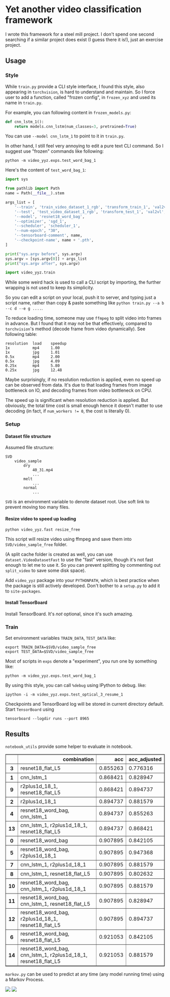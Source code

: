 # Yet another video classification framework

I wrote this framework for a steel mill project. I don't spend one second searching if a similar project does exist (I guess there it is!), just an exercise project.

## Usage

### Style

While `train.py` provide a CLI style interface, I found this style, also appearing in `torchvision`, is hard to understand and maintain. So I force user to add a function, called "frozen config", in `frozen_xyz` and used its name in `train.py`.

For example, you can following content in `frozen_models.py`:

```python
def cnn_lstm_1():
    return models.cnn_lstm(num_classes=3, pretrained=True)
```

You can use `--model cnn_lstm_1` to point to it in `train.py`.

In other hand, I still feel very annoying to edit a pure text CLI command. So I suggest use "frozen" commands like following:

```
python -m video_yyz.exps.test_word_bag_1
```

Here's the content of `test_word_bag_1`:

```python
import sys

from pathlib import Path
name = Path(__file__).stem

args_list = [
    '--train', 'train_video_dataset_1_rgb', 'transform_train_1', 'val2vl', 'video_random_2',
    '--test', 'test_video_dataset_1_rgb', 'transform_test_1', 'val2vl', 'video_uniform_2',
    '--model', 'resnet18_word_bag',
    '--optimizer', 'sgd_1',
    '--scheduler', 'scheduler_1',
    '--num-epoch', "30",
    '--tensorboard-comment', name,
    '--checkpoint-name', name + '.pth',
]

print("sys.argv before", sys.argv)
sys.argv = [sys.argv[0]] + args_list
print("sys.argv after", sys.argv)

import video_yyz.train
```

While some weird hack is used to call a CLI script by importing, the further wrapping is not used to keep its simplicity.

So you can edit a script on your local, push it to server, and typing just a script name, rather than copy & paste something like `python train.py --a b --c d --e g ....`.


To reduce loading time, someone may use `ffmpeg` to split video into frames in advance. But I found that it may not be that effectively, compared to `torchvision`'s method (decode frame from video dynamically). See following table:

```
resolution  load    speedup
1x          mp4     1.00
1x          jpg     1.01
0.5x        mp4     2.00
0.5x        jpg     4.09
0.25x       mp4     5.80
0.25x       jpg     12.48
```

Maybe surprisingly, if no resolution reduction is applied, even no speed up can be observed from data. It's due to that loading frames from image bottleneck on IO, and decoding frames from video bottleneck on CPU.

The speed up is significant when resolution reduction is applied. But obviously, the total time cost is small enough hence it doesn't matter to use decoding (in fact, if `num_workers != 0`, the cost is literally 0).

### Setup

#### Dataset file structure

Assumed file structure:

```
SVD
    video_sample
        dry
            40_31.mp4
            ...
        melt
            ...
        normal
            ...
```

`SVD` is an environment variable to denote dataset root. Use soft link to prevent  moving too many files.

#### Resize video to speed up loading

```shell
python video_yyz.fast resize_free
```

This script will resize video using ffmpeg and save them into `SVD/video_sample_free` folder.

(A split cache folder is created as well, you can use `dataset.VideoDatasetFast` to use the "fast" version, though it's not fast enough to let me to use it. So you can prevent splitting by commenting out `split_video` to save some disk space).

Add `video_yyz` package into your `PYTHONPATH`, which is best practice when the package is still actively developed. Don't bother to a `setup.py` to add it to `site-packages`.  

#### Install TensorBoard

Install TensorBoard. It's *not* optional, since it's such amazing.

### Train

Set environment variables `TRAIN_DATA`, `TEST_DATA` like:

```shell
export TRAIN_DATA=$SVD/video_sample_free
export TEST_DATA=$SVD/video_sample_free
```

Most of scripts in `exps` denote a "experiment", you run one by something like:

```shell
python -m video_yyz.exps.test_word_bag_1
```

By using this style, you can call `%debug` using IPython to debug. like:

```
ipython -i -m video_yyz.exps.test_optical_3_resume_1
```

Checkpoints and TensorBoard log will be stored in current directory default. Start `TensorBoard` using

```shell
tensorboard --logdir runs --port 8965
```

## Results

`notebook_utils` provide some helper to evaluate in notebook.

<table border="1" class="dataframe">
  <thead>
    <tr style="text-align: right;">
      <th></th>
      <th>combination</th>
      <th>acc</th>
      <th>acc_adjusted</th>
    </tr>
  </thead>
  <tbody>
    <tr>
      <th>3</th>
      <td>resnet18_flat_L5</td>
      <td>0.855263</td>
      <td>0.776316</td>
    </tr>
    <tr>
      <th>1</th>
      <td>cnn_lstm_1</td>
      <td>0.868421</td>
      <td>0.828947</td>
    </tr>
    <tr>
      <th>9</th>
      <td>r2plus1d_18_1, resnet18_flat_L5</td>
      <td>0.868421</td>
      <td>0.894737</td>
    </tr>
    <tr>
      <th>2</th>
      <td>r2plus1d_18_1</td>
      <td>0.894737</td>
      <td>0.881579</td>
    </tr>
    <tr>
      <th>4</th>
      <td>resnet18_word_bag, cnn_lstm_1</td>
      <td>0.894737</td>
      <td>0.855263</td>
    </tr>
    <tr>
      <th>13</th>
      <td>cnn_lstm_1, r2plus1d_18_1, resnet18_flat_L5</td>
      <td>0.894737</td>
      <td>0.868421</td>
    </tr>
    <tr>
      <th>0</th>
      <td>resnet18_word_bag</td>
      <td>0.907895</td>
      <td>0.842105</td>
    </tr>
    <tr>
      <th>5</th>
      <td>resnet18_word_bag, r2plus1d_18_1</td>
      <td>0.907895</td>
      <td>0.947368</td>
    </tr>
    <tr>
      <th>7</th>
      <td>cnn_lstm_1, r2plus1d_18_1</td>
      <td>0.907895</td>
      <td>0.881579</td>
    </tr>
    <tr>
      <th>8</th>
      <td>cnn_lstm_1, resnet18_flat_L5</td>
      <td>0.907895</td>
      <td>0.802632</td>
    </tr>
    <tr>
      <th>10</th>
      <td>resnet18_word_bag, cnn_lstm_1, r2plus1d_18_1</td>
      <td>0.907895</td>
      <td>0.881579</td>
    </tr>
    <tr>
      <th>11</th>
      <td>resnet18_word_bag, cnn_lstm_1, resnet18_flat_L5</td>
      <td>0.907895</td>
      <td>0.828947</td>
    </tr>
    <tr>
      <th>12</th>
      <td>resnet18_word_bag, r2plus1d_18_1, resnet18_flat_L5</td>
      <td>0.907895</td>
      <td>0.894737</td>
    </tr>
    <tr>
      <th>6</th>
      <td>resnet18_word_bag, resnet18_flat_L5</td>
      <td>0.921053</td>
      <td>0.842105</td>
    </tr>
    <tr>
      <th>14</th>
      <td>resnet18_word_bag, cnn_lstm_1, r2plus1d_18_1, resnet18_flat_L5</td>
      <td>0.921053</td>
      <td>0.881579</td>
    </tr>
  </tbody>
</table>


`markov.py` can be used to predict at any time (any model running time) using a Markov Process.

<img src="https://pbs.twimg.com/media/EQEr3ZiUcAAIVhB?format=png&name=small">
<img src="https://pbs.twimg.com/media/EQEr3ZjUwAAsp8D?format=png&name=small">


